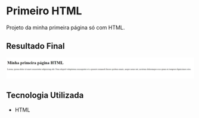 # Primeiro HTML
Projeto da minha primeira página só com HTML.

## Resultado Final

[<img src="./resultado.jpg" alt="primeira página HTML">](https://priscila199.github.io/primeiro-html/)

## Tecnologia Utilizada
- HTML
